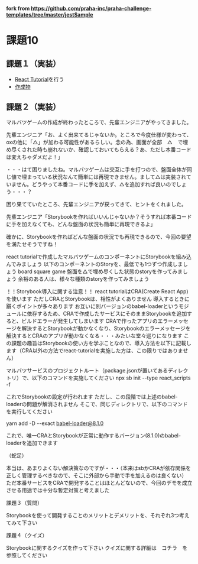 #### fork from https://github.com/praha-inc/praha-challenge-templates/tree/master/jestSample

# 課題10

## 課題１（実装）

- [React Tutorial](https://reactjs.org/tutorial/tutorial.html)を行う
- [作成物](my-app)

## 課題２（実装）

マルバツゲームの作成が終わったところで、先輩エンジニアがやってきました。



先輩エンジニア「お、よく出来てるじゃないか。ところで今度仕様が変わって、oxの他に「△」が加わる可能性があるらしい。念の為、画面が全部　△　で埋め尽くされた時も崩れないか、確認しておいてもらえる？あ、ただし本番コードは変えちゃダメだよ！」



・・・はて困りましたね。マルバツゲームは交互に手を打つので、盤面全体が同じ値で埋まっている状況なんて簡単には再現できません。まして△は実装されていません。どうやって本番コードに手を加えず、△を追加すれば良いのでしょう・・・？



困り果てていたところ、先輩エンジニアが戻ってきて、ヒントをくれました。



先輩エンジニア「Storybookを作ればいいんじゃないか？そうすれば本番コードに手を加えなくても、どんな盤面の状況も簡単に再現できるよ」



確かに、Storybookを作ればどんな盤面の状況でも再現できるので、今回の要望を満たせそうですね！



react tutorialで作成したマルバツゲームのコンポーネントにStorybookを組み込んでみましょう
以下のコンポーネントのStoryを、最低でも1つずつ作成しましょう
board
square
game
盤面を△で埋め尽くした状態のstoryを作ってみましょう
余裕のある人は、様々な種類のstoryを作ってみましょう




！！Storybook導入に関する注意！！
react tutorialはCRA(Create React App)を使います
ただしCRAとStorybookは、相性がよくありません
導入するときに躓くポイントが多々あります
お互いに別バージョンのbabel-loaderというモジュールに依存するため、CRAで作成したサービスにそのままStorybookを追加すると、ビルドエラーが発生してしまいます
CRAで作ったアプリのエラーメッセージを解決するとStorybookが動かなくなり、Storybookのエラーメッセージを解決するとCRAのアプリが動かなくなる・・・みたいな堂々巡りになります
この課題の趣旨はStorybookの使い方を学ぶことなので、導入方法を以下に記載します（CRA以外の方法でreact-tutorialを実施した方は、この限りではありません）


マルバツサービスのプロジェクトルート（package.jsonが置いてあるディレクトリ）で、以下のコマンドを実施してください
npx sb init --type react_scripts -f


これでStorybookの設定が行われます
ただし、この段階では上述のbabel-loaderの問題が解消されません
そこで、同じディレクトリで、以下のコマンドを実行してください


yarn add -D --exact babel-loader@8.1.0


これで、唯一CRAとStorybookが正常に動作するバージョン(8.1.0)のbabel-loaderを追加できます


（蛇足）

本当は、あまりよくない解決策なのですが・・・（本来はsbかCRAが依存関係を正しく管理するべきなので、そこに外部から手動で手を加えるのは良くない）
ただ本番サービスをCRAで開発することはほとんどないので、今回のデモを成立させる用途では十分な暫定対策と考えました




課題３（質問）

Storybookを使って開発することのメリットとデメリットを、それぞれ3つ考えてみて下さい


課題４（クイズ）

Storybookに関するクイズを作って下さい
クイズに関する詳細は　コチラ　を参照してください